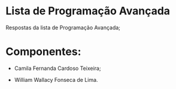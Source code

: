 # Lista de Programação Avançada

Respostas da lista de Programação Avançada;

# Componentes:

* Camila Fernanda Cardoso Teixeira;

* William Wallacy Fonseca de Lima.
